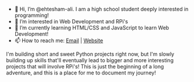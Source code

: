 - 👋 Hi, I’m @ehtesham-ali. I am a high school student deeply interested in programming!
- 👀 I’m interested in Web Development and RPi's
- 🌱 I’m currently learning HTML/CSS and JavaScript to learn Web Development!
- 📫 How to reach me: [Email](mailto:ehtesham.ali2006@gmail.com) | [Website](https://ali-ehtesham.carrd.co/)

I'm building short and sweet Python projects right now, but I'm slowly building up skills
that'll eventually lead to bigger and more interesting projects that will involve RPi's! This is just the beginning of a long adventure, and this is a place for me to document my journey!

<!---
ehtesham-ali/ehtesham-ali is a ✨ special ✨ repository because its `README.md` (this file) appears on your GitHub profile.
You can click the Preview link to take a look at your changes.
--->
